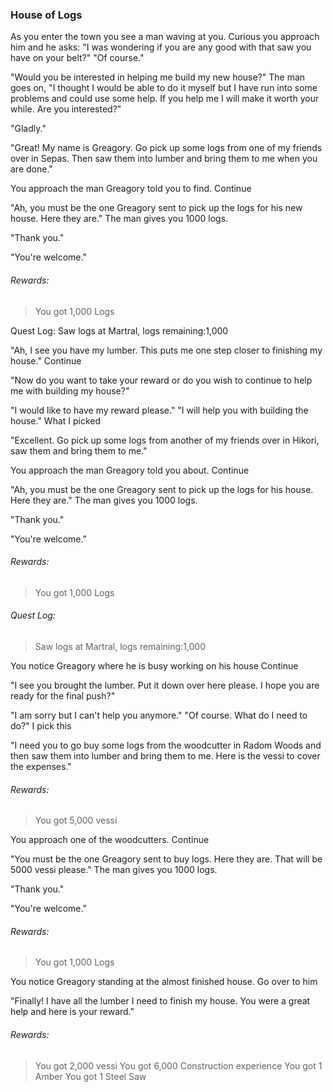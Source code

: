 ### House of Logs

As you enter the town you see a man waving at you. Curious you approach him and he asks: "I was wondering if you are any good with that saw you have on your belt?" "Of course."

"Would you be interested in helping me build my new house?" The man goes on, "I thought I would be able to do it myself but I have run into some problems and could use some help. If you help me I will make it worth your while. Are you interested?"

"Gladly."

"Great! My name is Greagory. Go pick up some logs from one of my friends over in Sepas. Then saw them into lumber and bring them to me when you are done."

You approach the man Greagory told you to find. Continue

"Ah, you must be the one Greagory sent to pick up the logs for his new house. Here they are." The man gives you 1000 logs.

"Thank you."

"You're welcome."
###### Rewards:
> You got 1,000 Logs

Quest Log: Saw logs at Martral, logs remaining:1,000

"Ah, I see you have my lumber. This puts me one step closer to finishing my house." Continue

"Now do you want to take your reward or do you wish to continue to help me with building my house?"

"I would like to have my reward please."
"I will help you with building the house."  What I picked

"Excellent. Go pick up some logs from another of my friends over in Hikori, saw them and bring them to me."

You approach the man Greagory told you about. Continue

"Ah, you must be the one Greagory sent to pick up the logs for his house. Here they are." The man gives you 1000 logs.

"Thank you."

"You're welcome."

###### Rewards:
> You got 1,000 Logs

###### Quest Log: 
> Saw logs at Martral, logs remaining:1,000

You notice Greagory where he is busy working on his house Continue

"I see you brought the lumber. Put it down over here please. I hope you are ready for the final push?"

"I am sorry but I can't help you anymore."
"Of course. What do I need to do?"  I pick this

"I need you to go buy some logs from the woodcutter in Radom Woods and then saw them into lumber and bring them to me. Here is the vessi to cover the expenses."

###### Rewards:
> You got 5,000 vessi

You approach one of the woodcutters. Continue

"You must be the one Greagory sent to buy logs. Here they are. That will be 5000 vessi please." The man gives you 1000 logs.

"Thank you."

"You're welcome."

###### Rewards:
> You got 1,000 Logs

You notice Greagory standing at the almost finished house. Go over to him

"Finally! I have all the lumber I need to finish my house. You were a great help and here is your reward."

###### Rewards:
> You got 2,000 vessi
> You got 6,000 Construction experience
> You got 1 Amber
> You got 1 Steel Saw